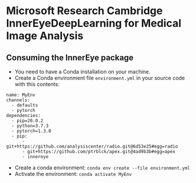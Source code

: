 # Microsoft Research Cambridge InnerEyeDeepLearning for Medical Image Analysis

## Consuming the InnerEye package

* You need to have a Conda installation on your machine.
* Create a Conda environment file `environment.yml` in your source code with this contents:

```
name: MyEnv
channels:
  - defaults
  - pytorch
dependencies:
  - pip=20.0.2
  - python=3.7.3
  - pytorch=1.3.0
  - pip:
      - git+https://github.com/analysiscenter/radio.git@6d53e25#egg=radio
      - git+https://github.com/ptrblck/apex.git@4ad9b3b#egg=apex
      - innereye
```

* Create a conda environment: `conda env create --file environment.yml`
* Activate the environment: `conda activate MyEnv`
